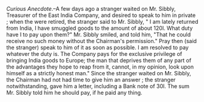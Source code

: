 *Curious Anecdote*.–A few days ago a stranger waited on Mr. Sibbly, Treasurer of the East India Company, and desired to speak to him in private ; when the were retired, the stranger said to Mr. Sibbly, " I am lately returned from India, I have smuggled goods to the amount of about 120l. What duty have I to pay upon them?" Mr. Sibbly smiled, and told him, "That he could receive no such money without the Chairman's permission." Pray then (said the stranger) speak to him of it as soon as possible. I am resolved to pay whatever the duty is. The Company pays for the exclusive privilege of bringing India goods to Europe; the man that deprives them of any part of the advantages they hope to reap from it, cannot, in my opinion, look upon himself as a strictly honest man." Since the stranger waited on Mr. Sibbly, the Chairman had not had time to give him an answer ; the stranger notwithstanding, gave him a letter, including a Bank note of 30l. The sum Mr. Sibbly told him he should pay, if he paid any thing.